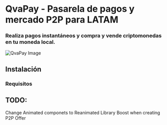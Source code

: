 # QvaPay - Pasarela de pagos y mercado P2P para LATAM

### Realiza pagos instantáneos y compra y vende criptomonedas en tu moneda local.

![QvaPay Image](https://i.imgur.com/5Z3Z3ZM.png)

## Instalación

### Requisitos


## TODO: 

Change Animated componets to Reanimated Library
Boost when creating P2P Offer
